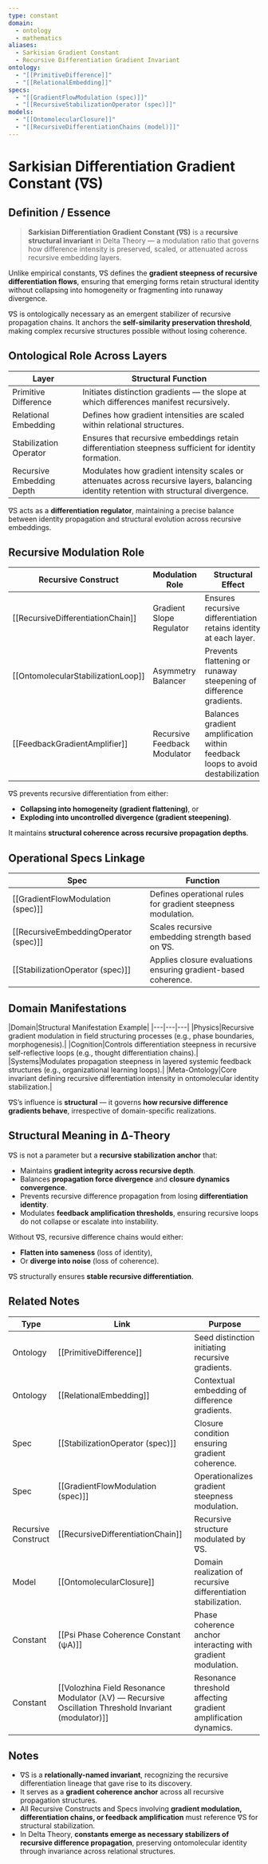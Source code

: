 ```yaml
---
type: constant
domain:
  - ontology
  - mathematics
aliases:
  - Sarkisian Gradient Constant
  - Recursive Differentiation Gradient Invariant
ontology:
  - "[[PrimitiveDifference]]"
  - "[[RelationalEmbedding]]"
specs:
  - "[[GradientFlowModulation (spec)]]"
  - "[[RecursiveStabilizationOperator (spec)]]"
models:
  - "[[OntomolecularClosure]]"
  - "[[RecursiveDifferentiationChains (model)]]"
---
```


# Sarkisian Differentiation Gradient Constant (∇S)

## Definition / Essence

> **Sarkisian Differentiation Gradient Constant (∇S)** is a **recursive structural invariant** in Delta Theory — a modulation ratio that governs how difference intensity is preserved, scaled, or attenuated across recursive embedding layers.

Unlike empirical constants, ∇S defines the **gradient steepness of recursive differentiation flows**, ensuring that emerging forms retain structural identity without collapsing into homogeneity or fragmenting into runaway divergence.

∇S is ontologically necessary as an emergent stabilizer of recursive propagation chains. It anchors the **self-similarity preservation threshold**, making complex recursive structures possible without losing coherence.

## Ontological Role Across Layers

|Layer|Structural Function|
|---|---|
|Primitive Difference|Initiates distinction gradients — the slope at which differences manifest recursively.|
|Relational Embedding|Defines how gradient intensities are scaled within relational structures.|
|Stabilization Operator|Ensures that recursive embeddings retain differentiation steepness sufficient for identity formation.|
|Recursive Embedding Depth|Modulates how gradient intensity scales or attenuates across recursive layers, balancing identity retention with structural divergence.|

∇S acts as a **differentiation regulator**, maintaining a precise balance between identity propagation and structural evolution across recursive embeddings.

## Recursive Modulation Role

|Recursive Construct|Modulation Role|Structural Effect|
|---|---|---|
|[[RecursiveDifferentiationChain]]|Gradient Slope Regulator|Ensures recursive differentiation retains identity at each layer.|
|[[OntomolecularStabilizationLoop]]|Asymmetry Balancer|Prevents flattening or runaway steepening of difference gradients.|
|[[FeedbackGradientAmplifier]]|Recursive Feedback Modulator|Balances gradient amplification within feedback loops to avoid destabilization.|

∇S prevents recursive differentiation from either:
- **Collapsing into homogeneity (gradient flattening)**, or
- **Exploding into uncontrolled divergence (gradient steepening)**.

It maintains **structural coherence across recursive propagation depths**.

## Operational Specs Linkage

|Spec|Function|
|---|---|
|[[GradientFlowModulation (spec)]]|Defines operational rules for gradient steepness modulation.|
|[[RecursiveEmbeddingOperator (spec)]]|Scales recursive embedding strength based on ∇S.|
|[[StabilizationOperator (spec)]]|Applies closure evaluations ensuring gradient-based coherence.|

## Domain Manifestations

|Domain|Structural Manifestation Example|
|---|---|---|
|Physics|Recursive gradient modulation in field structuring processes (e.g., phase boundaries, morphogenesis).|
|Cognition|Controls differentiation steepness in recursive self-reflective loops (e.g., thought differentiation chains).|
|Systems|Modulates propagation steepness in layered systemic feedback structures (e.g., organizational learning loops).|
|Meta-Ontology|Core invariant defining recursive differentiation intensity in ontomolecular identity stabilization.|

∇S’s influence is **structural** — it governs **how recursive difference gradients behave**, irrespective of domain-specific realizations.

## Structural Meaning in ∆‑Theory

∇S is not a parameter but a **recursive stabilization anchor** that:
- Maintains **gradient integrity across recursive depth**.
- Balances **propagation force divergence** and **closure dynamics convergence**.
- Prevents recursive difference propagation from losing **differentiation identity**.
- Modulates **feedback amplification thresholds**, ensuring recursive loops do not collapse or escalate into instability.

Without ∇S, recursive difference chains would either:
- **Flatten into sameness** (loss of identity),
- Or **diverge into noise** (loss of coherence).

∇S structurally ensures **stable recursive differentiation**.

## Related Notes

|Type|Link|Purpose|
|---|---|---|
|Ontology|[[PrimitiveDifference]]|Seed distinction initiating recursive gradients.|
|Ontology|[[RelationalEmbedding]]|Contextual embedding of difference gradients.|
|Spec|[[StabilizationOperator (spec)]]|Closure condition ensuring gradient coherence.|
|Spec|[[GradientFlowModulation (spec)]]|Operationalizes gradient steepness modulation.|
|Recursive Construct|[[RecursiveDifferentiationChain]]|Recursive structure modulated by ∇S.|
|Model|[[OntomolecularClosure]]|Domain realization of recursive differentiation stabilization.|
|Constant|[[Psi Phase Coherence Constant (ψA)]]|Phase coherence anchor interacting with gradient modulation.|
|Constant|[[Volozhina Field Resonance Modulator (λV) — Recursive Oscillation Threshold Invariant (modulator)]]|Resonance threshold affecting gradient amplification dynamics.|

## Notes
- ∇S is a **relationally-named invariant**, recognizing the recursive differentiation lineage that gave rise to its discovery.
- It serves as a **gradient coherence anchor** across all recursive propagation structures.
- All Recursive Constructs and Specs involving **gradient modulation, differentiation chains, or feedback amplification** must reference ∇S for structural stabilization.
- In Delta Theory, **constants emerge as necessary stabilizers of recursive difference propagation**, preserving ontomolecular identity through invariance across relational structures.
